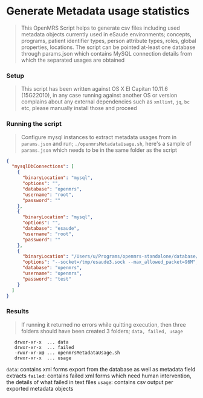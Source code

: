 # Generate Metadata usage statistics
> This OpenMRS Script helps to generate csv files including used metadata objects currently used in eSaude environments; concepts, programs, patient identifier types, person attribute types, roles, global properties, locations. The script can be pointed at-least one database through params.json which contains MySQL connection details from which the separated usages are obtained


### Setup
> This script has been written against OS X El Capitan 10.11.6 (15G22010), in any case running against another OS or version complains about any external dependencies such as `xmllint`, `jq`, `bc` etc, please manually install those and proceed

### Running the script
>  Configure mysql instances to extract metadata usages from in `params.json` and run; `./openmrsMetadataUsage.sh`, here's a sample of `params.json` which needs to be in the same folder as the script
```json
{
  "mysqlDbConnections": [
    {
      "binaryLocation": "mysql",
      "options": "",
      "database": "openmrs",
      "username": "root",
      "password": ""
    },
    {
      "binaryLocation": "mysql",
      "options": "",
      "database": "esaude",
      "username": "root",
      "password": ""
    },
    {
      "binaryLocation": "/Users/u/Programs/openmrs-standalone/database/./mysql",
      "options": "--socket=/tmp/esaude3.sock --max_allowed_packet=96M",
      "database": "openmrs",
      "username": "openmrs",
      "password": "test"
    }
  ]
}
```

### Results
> If running it returned no errors while quitting execution, then three folders should have been created 3 folders; `data, failed, usage`
```
   drwxr-xr-x  ... data
   drwxr-xr-x  ... failed
   -rwxr-xr-x@ ... openmrsMetadataUsage.sh
   drwxr-xr-x  ... usage
   ```
   `data`: contains xml forms export from the database as well as metadata field extracts
   `failed`: contains failed xml forms which need human intervention, the details of what failed in text files
   `usage`: contains csv output per exported metadata objects
